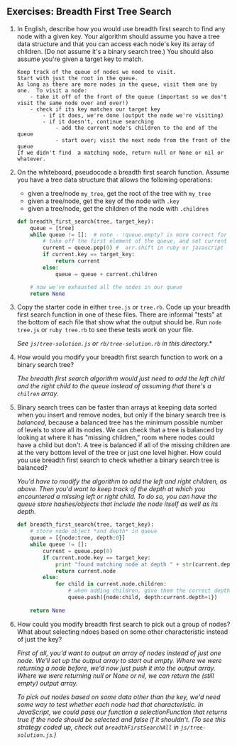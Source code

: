 ## Exercises: Breadth First Tree Search

1. In English, describe how you would use breadth first search to find any node with a given key. Your algorithm should assume you have a tree data structure and that you can access each node's key its array of children. (Do not assume it's a binary search tree.) You should also assume you're given a target key to match.

	```
	Keep track of the queue of nodes we need to visit.
	Start with just the root in the queue.
	As long as there are more nodes in the queue, visit them one by one.  To visit a node:
		- take it off of the front of the queue (important so we don't visit the same node over and over!)
		- check if its key matches our target key 
			- if it does, we're done (output the node we're visiting)
			- if it doesn't, continue searching 
				- add the current node's children to the end of the queue
				- start over; visit the next node from the front of the queue
	If we didn't find  a matching node, return null or None or nil or whatever.
	```

1. On the whiteboard, pseudocode a breadth first search function. Assume you have a tree data structure that allows the following operations:
	
	* given a tree/node `my_tree`, get the root of the tree with `my_tree`
	* given a tree/node, get the key of the node with `.key`
	* given a tree/node, get the children of the node with `.children`

	```python
	def breadth_first_search(tree, target_key):
		queue = [tree]
		while queue != []:  # note - !queue.empty? is more correct for ruby, and this wouldn't work at all for javascript (you'd have to use queue.length !== 0)
			# take off the first element of the queue, and set current to it
			current = queue.pop(0) #  arr.shift in ruby or javascript
			if current.key == target_key:
				return current
			else:
				queue = queue + current.children

		# now we've exhausted all the nodes in our queue
		return None
	```

1. Copy the starter code in either `tree.js` or `tree.rb`.  Code up your breadth first search function in one of these files. There are informal "tests" at the bottom of each file that show what the output should be.  Run `node tree.js` or `ruby tree.rb` to see these tests work on your file. 

	*See `js/tree-solution.js` or `rb/tree-solution.rb` in this directory.**

1. How would you modify your breadth first search function to work on a binary search tree? 

	*The breadth first search algorithm would just need to add the left child and the right child to the queue instead of assuming that there's a `chilren` array.*

1. Binary search trees can be faster than arrays at keeping data sorted when you insert and remove nodes, but only if the binary search tree is *balanced*, because a balanced tree has the minimum possible number of levels to store all its nodes. We can check that a tree is balanced by looking at where it has "missing children," room where nodes could have a child but don't. A tree is balanced if all of the missing children are at the very bottom level of the tree or just one level higher. How could you use breadth first search to check whether a binary search tree is balanced?

	*You'd have to modify the algorithm to add the left and right children, as above. Then you'd want to keep track of the depth at which you encountered a missing left or right child. To do so, you can have the queue store hashes/objects that include the node itself as well as its depth.*

	```python
	def breadth_first_search(tree, target_key):
		# store node object *and depth* in queue
		queue = [{node:tree, depth:0}]
		while queue != []: 
			current = queue.pop(0) 
			if current.node.key == target_key:
				print "found matching node at depth " + str(current.depth) 
				return current.node
			else:
				for child in current.node.children:
					# when adding children, give them the correct depth
					queue.push({node:child, depth:current.depth+1})
		
		return None
	```


1. How could you modify breadth first search to pick out a group of nodes? What about selecting ndoes based on some other characteristic instead of just the key? 

	*First of all, you'd want to output an array of nodes instead of just one node. We'll set up the output array to start out empty. Where we were returning a node before, we'd now just push it into the output array.  Where we were returning null or None or nil, we can return the (still empty) output array.*

	*To pick out nodes based on some data other than the key, we'd need some way to test whether each node had that characteristic.  In JavaScript, we could pass our function a selectionFunction that returns true if the node should be selected and false if it shouldn't.  (To see this strategy coded up, check out `breadthFirstSearchAll` in `js/tree-solution.js`.)*
